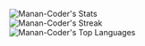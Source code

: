 ![Manan-Coder's Stats](https://github-readme-stats.vercel.app/api?username=Manan-Coder&theme=vue-dark&show_icons=true&hide_border=true&count_private=true) <br>
![Manan-Coder's Streak](https://github-readme-streak-stats.herokuapp.com/?user=Manan-Coder&theme=vue-dark&hide_border=true) <br>
![Manan-Coder's Top Languages](https://github-readme-stats.vercel.app/api/top-langs/?username=Manan-Coder&theme=vue-dark&show_icons=true&hide_border=true&layout=compact)
